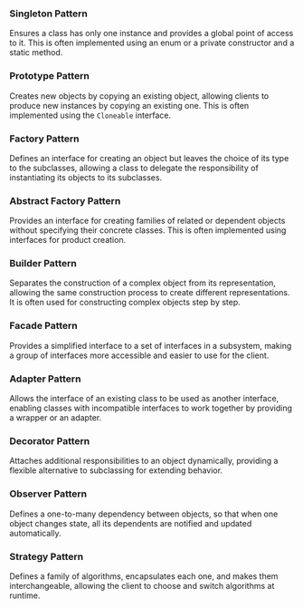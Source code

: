 ### Singleton Pattern
Ensures a class has only one instance and provides a global point of access to it. This is often implemented using an enum or a private constructor and a static method.

### Prototype Pattern
Creates new objects by copying an existing object, allowing clients to produce new instances by copying an existing one. This is often implemented using the `Cloneable` interface.

### Factory Pattern
Defines an interface for creating an object but leaves the choice of its type to the subclasses, allowing a class to delegate the responsibility of instantiating its objects to its subclasses.

### Abstract Factory Pattern
Provides an interface for creating families of related or dependent objects without specifying their concrete classes. This is often implemented using interfaces for product creation.

### Builder Pattern
Separates the construction of a complex object from its representation, allowing the same construction process to create different representations. It is often used for constructing complex objects step by step.

### Facade Pattern
Provides a simplified interface to a set of interfaces in a subsystem, making a group of interfaces more accessible and easier to use for the client.

### Adapter Pattern
Allows the interface of an existing class to be used as another interface, enabling classes with incompatible interfaces to work together by providing a wrapper or an adapter.

### Decorator Pattern
Attaches additional responsibilities to an object dynamically, providing a flexible alternative to subclassing for extending behavior.

### Observer Pattern
Defines a one-to-many dependency between objects, so that when one object changes state, all its dependents are notified and updated automatically.

### Strategy Pattern
Defines a family of algorithms, encapsulates each one, and makes them interchangeable, allowing the client to choose and switch algorithms at runtime.
